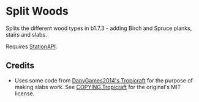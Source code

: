 # Split Woods

Splits the different wood types  in b1.7.3 - adding Birch and Spruce planks, stairs and slabs.

Requires [StationAPI](https://github.com/ModificationStation/StationAPI).

## Credits
* Uses some code from [DanyGames2014's Tropicraft](https://github.com/DanyGames2014/Tropicraft) for the purpose of
making slabs work. See [COPYING.Tropicraft](https://github.com/Zekromaster/SplitWoods/blob/trunk/COPYING.Tropicraft) for the original's
MIT license.